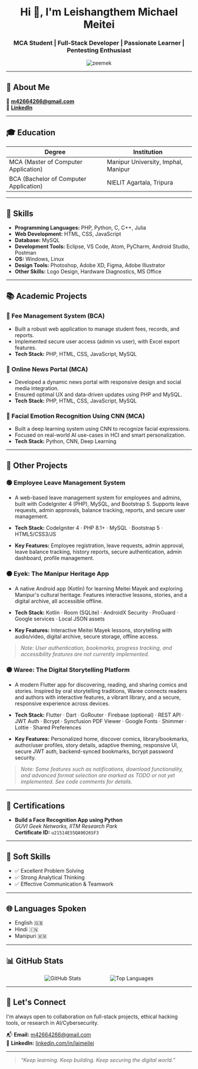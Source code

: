 <!-- Profile Header -->
<h1 align="center">Hi 👋, I'm Leishangthem Michael Meitei </h1>
<h3 align="center">MCA Student | Full-Stack Developer | Passionate Learner | Pentesting Enthusiast</h3>

<p align="center">
  <img src="https://komarev.com/ghpvc/?username=zeemek&label=Profile%20views&color=0e75b6&style=flat" alt="zeemek" />
</p>

---

## 📍 About Me
  
📧 **m42664266@gmail.com**  
🔗 **[LinkedIn](https://linkedin.com/in/laimeilei)**

---

## 🎓 Education

| Degree | Institution |
|--------|-------------|
| MCA (Master of Computer Application) | Manipur University, Imphal, Manipur |
| BCA (Bachelor of Computer Application) | NIELIT Agartala, Tripura |

---

## 🧠 Skills

- **Programming Languages:** PHP, Python, C, C++, Julia  
- **Web Development:** HTML, CSS, JavaScript  
- **Database:** MySQL  
- **Development Tools:** Eclipse, VS Code, Atom, PyCharm, Android Studio, Postman 
- **OS:** Windows, Linux  
- **Design Tools:** Photoshop, Adobe XD, Figma, Adobe Illustrator  
- **Other Skills:** Logo Design, Hardware Diagnostics, MS Office  

---

## 📚 Academic Projects

### 🔹 Fee Management System (BCA)
- Built a robust web application to manage student fees, records, and reports.
- Implemented secure user access (admin vs user), with Excel export features.
- **Tech Stack:** PHP, HTML, CSS, JavaScript, MySQL

### 🔹 Online News Portal (MCA)
- Developed a dynamic news portal with responsive design and social media integration.
- Ensured optimal UX and data-driven updates using PHP and MySQL.
- **Tech Stack:** PHP, HTML, CSS, JavaScript, MySQL

### 🔹 Facial Emotion Recognition Using CNN (MCA)
- Built a deep learning system using CNN to recognize facial expressions.
- Focused on real-world AI use-cases in HCI and smart personalization.
- **Tech Stack:** Python, CNN, Deep Learning

---

## 🚀 Other  Projects

### 🟢 Employee Leave Management System
- A web-based leave management system for employees and admins, built with CodeIgniter 4 (PHP), MySQL, and Bootstrap 5. Supports leave requests, admin approvals, balance tracking, reports, and secure user management.

- **Tech Stack:** CodeIgniter 4 · PHP 8.1+ · MySQL · Bootstrap 5 · HTML5/CSS3/JS

- **Key Features:** Employee registration, leave requests, admin approval, leave balance tracking, history reports, secure authentication, admin dashboard, profile management.

### 🟠 Eyek: The Manipur Heritage App
- A native Android app (Kotlin) for learning Meitei Mayek and exploring Manipur's cultural heritage. Features interactive lessons, stories, and a digital archive, all accessible offline.

- **Tech Stack:** Kotlin · Room (SQLite) · AndroidX Security · ProGuard · Google services · Local JSON assets

- **Key Features:** Interactive Meitei Mayek lessons, storytelling with audio/video, digital archive, secure storage, offline access.

> _Note: User authentication, bookmarks, progress tracking, and accessibility features are not currently implemented._


### 🟣 Waree: The Digital Storytelling Platform
- A modern Flutter app for discovering, reading, and sharing comics and stories. Inspired by oral storytelling traditions, Waree connects readers and authors with interactive features, a vibrant library, and a secure, responsive experience across devices.

- **Tech Stack:** Flutter · Dart · GoRouter · Firebase (optional) · REST API · JWT Auth · Bcrypt · Syncfusion PDF Viewer · Google Fonts · Shimmer · Lottie · Shared Preferences

- **Key Features:** Personalized home, discover comics, library/bookmarks, author/user profiles, story details, adaptive theming, responsive UI, secure JWT auth, backend-synced bookmarks, bcrypt password security.

> _Note: Some features such as notifications, download functionality, and advanced format selection are marked as TODO or not yet implemented. See code comments for details._ 


---

## 🏅 Certifications

- **Build a Face Recognition App using Python**  
  _GUVI Geek Networks, IITM Research Park_  
  **Certificate ID:** `u21514E55QA9026SF3`

---

## 🧠 Soft Skills

- ✅ Excellent Problem Solving  
- ✅ Strong Analytical Thinking  
- ✅ Effective Communication & Teamwork

---

## 🌐 Languages Spoken

- English 🇬🇧  
- Hindi 🇮🇳  
- Manipuri 🇲🇲  

---

## 📊 GitHub Stats

<p align="center">
  <img src="https://github-readme-stats.vercel.app/api?username=zeemek&show_icons=true&theme=radical" alt="GitHub Stats"/> &nbsp;&nbsp;&nbsp;&nbsp;&nbsp;&nbsp;&nbsp;&nbsp;&nbsp;&nbsp;&nbsp;&nbsp;&nbsp;&nbsp;&nbsp;&nbsp;&nbsp;&nbsp;
  <img src="https://github-readme-stats.vercel.app/api/top-langs/?username=zeemek&layout=compact&langs_count=8&theme=radical" alt="Top Languages"/>
</p>

---

## 🤝 Let's Connect

I'm always open to collaboration on full-stack projects, ethical hacking tools, or research in AI/Cybersecurity.

📬 **Email:** [m42664266@gmail.com](mailto:m42664266@gmail.com)  
🔗 **LinkedIn:** [linkedin.com/in/laimeilei](https://linkedin.com/in/laimeilei)

---

> _“Keep learning. Keep building. Keep securing the digital world.”_ 
